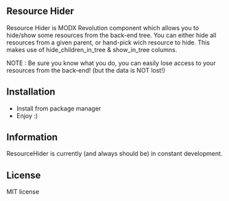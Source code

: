 ## Resource Hider

Resource Hider is MODX Revolution component which allows you to hide/show some resources from the back-end tree.
You can either hide all resources from a given parent, or hand-pick wich resource to hide.
This makes use of hide_children_in_tree & show_in_tree columns.

NOTE : Be sure you know what you do, you can easily lose access to your resources from the back-end! (but the data is
NOT lost!)

## Installation

* Install from package manager
* Enjoy :)

## Information

ResourceHider is currently (and always should be) in constant development.

## License

MIT license
